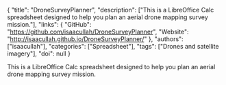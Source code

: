{
  "title": "DroneSurveyPlanner",
  "description": ["This is a LibreOffice Calc spreadsheet designed to help you plan an aerial drone mapping survey mission."],
  "links": {
    "GitHub": "https://github.com/isaacullah/DroneSurveyPlanner",
    "Website": "http://isaacullah.github.io/DroneSurveyPlanner/"
  },
  "authors": ["isaacullah"],
  "categories": ["Spreadsheet"],
  "tags": ["Drones and satellite imagery"],
  "doi": null
}

<!-- Generated by csv2md.R – do not edit by hand -->

This is a LibreOffice Calc spreadsheet designed to help you plan an aerial drone mapping survey mission.